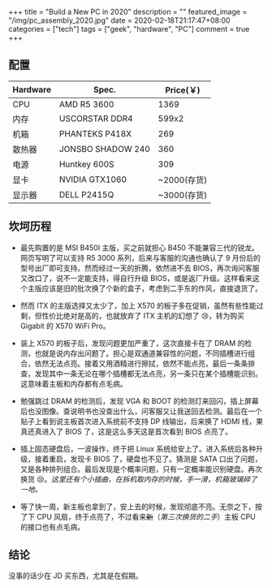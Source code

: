 +++
title = "Build a New PC in 2020"
description = ""
featured_image = "/img/pc_assembly_2020.jpg"
date = 2020-02-18T21:17:47+08:00
categories = ["tech"]
tags = ["geek", "hardware", "PC"]
comment = true
+++

## 配置

| Hardware | Spec.             | Price(￥)   |
| -------- | ----------------- | ----------- |
| CPU      | AMD R5 3600       | 1369        |
| 内存     | USCORSTAR DDR4    | 599x2       |
| 机箱     | PHANTEKS P418X    | 269         |
| 散热器   | JONSBO SHADOW 240 | 360         |
| 电源     | Huntkey 600S      | 309         |
| 显卡     | NVIDIA GTX1060    | ~2000(存货) |
| 显示器   | DELL P2415Q       | ~3000(存货) |

## 坎坷历程

- 最先购置的是 MSI B450I 主版，买之前就担心 B450 不能兼容三代的锐龙。网页写明了可以支持 R5 3000 系列，后来与客服的沟通也确认了 9
  月份后的型号出厂即可支持。然而经过一天的折腾，依然进不去 BIOS，再次询问客服又改口了，说不一定能支持，得自行升级 BIOS，或是返厂升级。这样看来这个主版应该是旧的批次换了个新的盒子，考虑到二手东的作风，直接退货了。

- 然而 ITX 的主版选择又太少了，加上 X570 的板子多在促销，虽然有些性能过剩，但性价比绝对是高的，也就放弃了 ITX 主机的幻想了 😢，转为购买 Gigabit 的 X570 WiFi Pro。

- 装上 X570 的板子后，发现问题更加严重了，这次直接卡在了 DRAM
  的检测，也就是说内存出问题了。担心是双通道兼容性的问题，不同插槽进行组合，依然无法点亮。接着又用酒精进行擦拭，依然不能点亮，最后一条条排查，发现其中一条无论在哪个插槽都无法点亮，另一条只在某个插槽能识别。这意味着主板和内存都有点毛病。

- 勉强跳过 DRAM 的检测后，发现 VGA 和 BOOT 的检测灯来回闪，插上屏幕后也没图像。查说明书也没查出什么，问客服又让我送回去检测。最后在一个贴子上看到说主板首次进入系统前不支持 DP 线输出，后来换了 HDMI 线，果真还真进入了 BIOS 了，这是这么多天这是首次看到 BIOS 点亮了。

- 插上固态硬盘后，一波操作，终于把 Linux 系统给安上了。进入系统后各种升级，接着重启，发现卡 BIOS 了，硬盘也不见了。猜测是 SATA 口出了问题，又是各种排列组合。最后发现是个概率问题，只有一定概率能识别硬盘。再次换货 😢。_这里还有个小插曲，在拆机取内存的时候，手一滑，机箱玻璃碎了一地。_

- 等了快一周，新主板也拿到了，安上去的时候，发现彻底不亮。无奈之下，按了下 CPU 风扇，终于点亮了，不过看来~~新~~（_第三次换货的二手_）主板 CPU 的接口也有点毛病。

## 结论

没事的话少在 JD 买东西，尤其是在假期。
